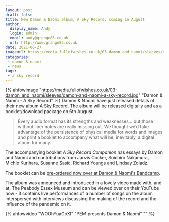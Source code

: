 ```yaml
---
layout: post
draft: false
title: New Damon & Naomi album, A Sky Record, coming in August
author:
  display_name: Andy
  login: admin
  email: andy@grange85.co.uk
  url: http://www.grange85.co.uk
date: 2021-06-27
imageurl: https://media.fullofwishes.co.uk/03-damon_and_naomi/sleeves/damon-and-naomi-a-sky-record.jpg
categories:
 - damon & naomi
 - news
tags:
 - a sky record
---
```

{% ahfowimage "https://media.fullofwishes.co.uk/03-damon_and_naomi/sleeves/damon-and-naomi-a-sky-record.jpg" "Damon & Naomi - A Sky Record" %}
Damon & Naomi have just released details of their new album A Sky Record. The album will be released digitally and as a booklet/download package on 6th August.

> Every audio format has its strengths and weaknesses… but those without liner notes are really missing out. We thought we’d take advantage of the persistence of physical media for words and images and print a booklet to accompany what will be, inevitably, a digital album for many. 

The accompanying booklet _A Sky Record Companion_ has essays by Damon and Naomi and contributions from Jarvis Cocker, Soichiro Nakamura, Michio Kurihara, Susanne Sasic, Richard Youngs and Lindsay Zoladz.

The booklet can be [pre-ordered now over at Damon & Naomi's Bandcamp](https://damonandnaomi.bandcamp.com/album/a-sky-record).

The album was announced and introduced in a lovely video made with, and at, The Peabody Essex Museum and can be viewed over on their YouTube now - it contains live performances of a number of songs on the album interspersed with interviews discussing the making of the record and the influence of the pandemic on it.

{% ahfowvideo "WOOhYuaGoXI" "PEM presents Damon & Naomi" "" %}
